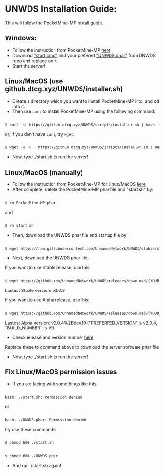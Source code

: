 # UNWDS Installation Guide:
This will follow the PocketMine-MP install guide.
## Windows:
+ Follow the instruction from PocketMine-MP [here](https://pmmp.readthedocs.io/en/rtfd/installation.html)
+ Download ["start.cmd"](https://github.com/UnnamedNetwork/UNWDS/blob/stable/start.cmd) and your prefered ["UNWDS.phar"](https://github.com/UnnamedNetwork/UNWDS/releases) from UNWDS repo and replace on it.
+ Start the server!

## Linux/MacOS (use github.dtcg.xyz/UNWDS/installer.sh)
+ Create a directory which you want to install PocketMine-MP into, and cd into it.
+ Then use `curl` to install PocketMine-MP using the following command:
```sh

$ curl -sL https://github.dtcg.xyz/UNWDS/scripts/installer.sh | bash -s -

```
or, if you don’t have `curl`, try `wget`:
```sh

$ wget -q -O - https://github.dtcg.xyz/UNWDS/scripts/installer.sh | bash -s -

```
+ Now, type ./start.sh to run the server!

## Linux/MacOS (manually)
+ Follow the instruction from PocketMine-MP for Linux/MacOS [here](https://pmmp.readthedocs.io/en/rtfd/installation/get-dot-pmmp-dot-io.html)
+ After complete, delete the PocketMine-MP phar file and "start.sh" by:
```sh

$ rm PocketMine-MP.phar

```
and
```sh

$ rm start.sh

```
+ Then, download the UNWDS phar file and startup file by:
```sh

$ wget https://raw.githubusercontent.com/UnnamedNetwork/UNWDS/stable/start.sh && chmod +x ./start.sh

```
+ Next, download the UNWDS phar file:

If you want to use Stable release, use this:
```sh

$ wget https://github.com/UnnamedNetwork/UNWDS/releases/download/{YOUR_PREFERRED_VERESION}/UNWDS.phar

```
Lastest Stable version: v2.0.3

If you want to use Alpha release, use this:
```sh

$ wget https://github.com/UnnamedNetwork/UNWDS/releases/download/{YOUR_PREFERRED_VERESION}%2Bdev.{BUILD_NUMBER}/UNWDS.phar

```

Lastest Alpha version: v2.0.4%2Bdev.19 ("PREFERRED_VERSION" is v2.0.4, "BUILD_NUMBER" is 19)


+ Check release and version number [here](https://github.com/UnnamedNetwork/UNWDS)


Replace these to command above to download the server software phar file
+ Now, type ./start.sh to run the server!

## Fix Linux/MacOS permission issues
+ If you are facing with somethings like this:
 ```sh

bash: ./start.sh: Permission denied

```
or 

 ```sh

bash: ./UNWDS.phar: Permission denied

```

try use these commands:

 ```sh

$ chmod 600 ./start.sh

```
 ```sh

$ chmod 600 ./UNWDS.phar

```

+ And run ./start.sh again!

